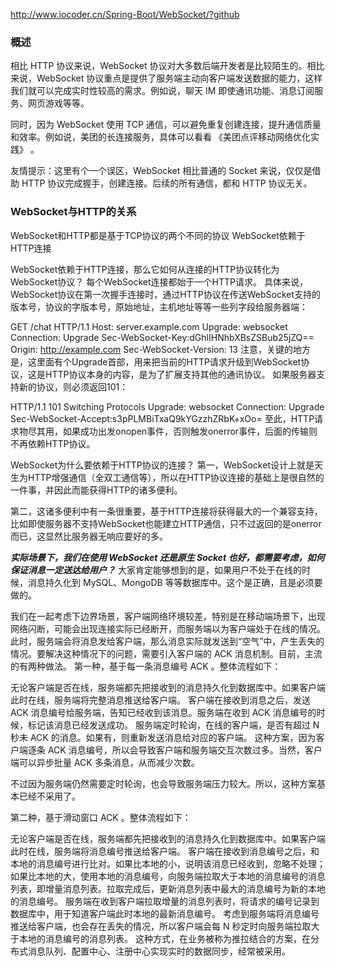 <http://www.iocoder.cn/Spring-Boot/WebSocket/?github>
### 概述
相比 HTTP 协议来说，WebSocket 协议对大多数后端开发者是比较陌生的。相比来说，WebSocket 协议重点是提供了服务端主动向客户端发送数据的能力，这样我们就可以完成实时性较高的需求。例如说，聊天 IM 即使通讯功能、消息订阅服务、网页游戏等等。

同时，因为 WebSocket 使用 TCP 通信，可以避免重复创建连接，提升通信质量和效率。例如说，美团的长连接服务，具体可以看看 《美团点评移动网络优化实践》 。

友情提示：这里有个一个误区，WebSocket 相比普通的 Socket 来说，仅仅是借助 HTTP 协议完成握手，创建连接。后续的所有通信，都和 HTTP 协议无关。

### WebSocket与HTTP的关系
WebSocket和HTTP都是基于TCP协议的两个不同的协议
WebSocket依赖于HTTP连接

WebSocket依赖于HTTP连接，那么它如何从连接的HTTP协议转化为WebSocket协议？
每个WebSocket连接都始于一个HTTP请求。 具体来说，WebSocket协议在第一次握手连接时，通过HTTP协议在传送WebSocket支持的版本号，协议的字版本号，原始地址，主机地址等等一些列字段给服务器端：

GET /chat HTTP/1.1
Host: server.example.com
Upgrade: websocket
Connection: Upgrade
Sec-WebSocket-Key:dGhlIHNhbXBsZSBub25jZQ==
Origin: http://example.com
Sec-WebSocket-Version: 13
注意，关键的地方是，这里面有个Upgrade首部，用来把当前的HTTP请求升级到WebSocket协议，这是HTTP协议本身的内容，是为了扩展支持其他的通讯协议。 如果服务器支持新的协议，则必须返回101：

HTTP/1.1 101 Switching Protocols
Upgrade: websocket
Connection: Upgrade
Sec-WebSocket-Accept:s3pPLMBiTxaQ9kYGzzhZRbK+xOo=
至此，HTTP请求物尽其用，如果成功出发onopen事件，否则触发onerror事件，后面的传输则不再依赖HTTP协议。

WebSocket为什么要依赖于HTTP协议的连接？
第一，WebSocket设计上就是天生为HTTP增强通信（全双工通信等），所以在HTTP协议连接的基础上是很自然的一件事，并因此而能获得HTTP的诸多便利。 

第二，这诸多便利中有一条很重要，基于HTTP连接将获得最大的一个兼容支持，比如即使服务器不支持WebSocket也能建立HTTP通信，只不过返回的是onerror而已，这显然比服务器无响应要好的多。


***实际场景下，我们在使用 WebSocket 还是原生 Socket 也好，都需要考虑，如何保证消息一定送达给用户？***
大家肯定能够想到的是，如果用户不处于在线的时候，消息持久化到 MySQL、MongoDB 等等数据库中。这个是正确，且是必须要做的。

我们在一起考虑下边界场景，客户端网络环境较差，特别是在移动端场景下，出现网络闪断，可能会出现连接实际已经断开，而服务端以为客户端处于在线的情况。此时，服务端会将消息发给客户端，那么消息实际就发送到“空气”中，产生丢失的情况。要解决这种情况下的问题，需要引入客户端的 ACK 消息机制。目前，主流的有两种做法。
第一种，基于每一条消息编号 ACK 。整体流程如下：

无论客户端是否在线，服务端都先把接收到的消息持久化到数据库中。如果客户端此时在线，服务端将完整消息推送给客户端。
客户端在接收到消息之后，发送 ACK 消息编号给服务端，告知已经收到该消息。服务端在收到 ACK 消息编号的时候，标记该消息已经发送成功。
服务端定时轮询，在线的客户端，是否有超过 N 秒未 ACK 的消息。如果有，则重新发送消息给对应的客户端。
这种方案，因为客户端逐条 ACK 消息编号，所以会导致客户端和服务端交互次数过多。当然，客户端可以异步批量 ACK 多条消息，从而减少次数。

不过因为服务端仍然需要定时轮询，也会导致服务端压力较大。所以，这种方案基本已经不采用了。

第二种，基于滑动窗口 ACK 。整体流程如下：

无论客户端是否在线，服务端都先把接收到的消息持久化到数据库中。如果客户端此时在线，服务端将消息编号推送给客户端。
客户端在接收到消息编号之后，和本地的消息编号进行比对。如果比本地的小，说明该消息已经收到，忽略不处理；如果比本地的大，使用本地的消息编号，向服务端拉取大于本地的消息编号的消息列表，即增量消息列表。拉取完成后，更新消息列表中最大的消息编号为新的本地的消息编号。
服务端在收到客户端拉取增量的消息列表时，将请求的编号记录到数据库中，用于知道客户端此时本地的最新消息编号。
考虑到服务端将消息编号推送给客户端，也会存在丢失的情况，所以客户端会每 N 秒定时向服务端拉取大于本地的消息编号的消息列表。
这种方式，在业务被称为推拉结合的方案，在分布式消息队列、配置中心、注册中心实现实时的数据同步，经常被采用。